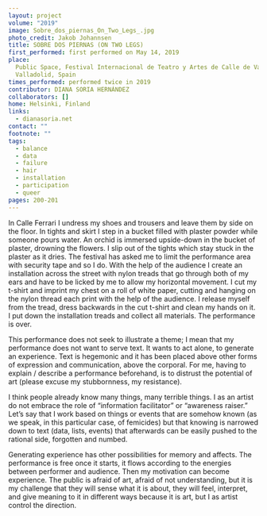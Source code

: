 ```yaml
---
layout: project
volume: "2019"
image: Sobre_dos_piernas_On_Two_Legs_.jpg
photo_credit: Jakob Johannsen
title: SOBRE DOS PIERNAS (ON TWO LEGS)
first_performed: first performed on May 14, 2019
place:
  Public Space, Festival Internacional de Teatro y Artes de Calle de Valladolid,
  Valladolid, Spain
times_performed: performed twice in 2019
contributor: DIANA SORIA HERNÁNDEZ
collaborators: []
home: Helsinki, Finland
links:
  - dianasoria.net
contact: ""
footnote: ""
tags:
  - balance
  - data
  - failure
  - hair
  - installation
  - participation
  - queer
pages: 200-201
---
```


In Calle Ferrari I undress my shoes and trousers and leave them by side on the floor. In tights and skirt I step in a bucket filled with plaster powder while someone pours water. An orchid is immersed upside-down in the bucket of plaster, drowning the flowers. I slip out of the tights which stay stuck in the plaster as it dries. The festival has asked me to limit the performance area with security tape and so I do. With the help of the audience I create an installation across the street with nylon treads that go through both of my ears and have to be licked by me to allow my horizontal movement. I cut my t-shirt and imprint my chest on a roll of white paper, cutting and hanging on the nylon thread each print with the help of the audience. I release myself from the tread, dress backwards in the cut t-shirt and clean my hands on it. I put down the installation treads and collect all materials. The performance is over.

This performance does not seek to illustrate a theme; I mean that my performance does not want to serve text. It wants to act alone, to generate an experience. Text is hegemonic and it has been placed above other forms of expression and communication, above the corporal. For me, having to explain / describe a performance beforehand, is to distrust the potential of art (please excuse my stubbornness, my resistance).

I think people already know many things, many terrible things. I as an artist do not embrace the role of “information facilitator” or “awareness raiser.” Let’s say that I work based on things or events that are somehow known (as we speak, in this particular case, of femicides) but that knowing is narrowed down to text (data, lists, events) that afterwards can be easily pushed to the rational side, forgotten and numbed.

Generating experience has other possibilities for memory and affects. The performance is free once it starts, it flows according to the energies between performer and audience. Then my motivation can become experience. The public is afraid of art, afraid of not understanding, but it is my challenge that they will sense what it is about, they will feel, interpret, and give meaning to it in different ways because it is art, but I as artist control the direction.
